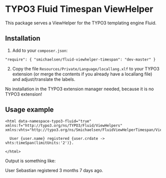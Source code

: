 # TYPO3 Fluid Timespan ViewHelper

This package serves a ViewHelper for the TYPO3 templating engine Fluid.

## Installation

1. Add to your `composer.json`:

`"require": { "smichaelsen/fluid-viewhelper-timespan": "dev-master" }`

2. Copy the file `Resources/Private/Language/locallang.xlf` to your TYPO3 extension (or merge the contents if you already have a locallang file) and adjust/translate the labels.

No installation in the TYPO3 extension manager needed, because it is no TYPO3 extension!

## Usage example

    <html data-namespace-typo3-fluid="true" xmlns:f="http://typo3.org/ns/TYPO3/Fluid/ViewHelpers" xmlns:vhts="http://typo3.org/ns/Smichaelsen/FluidViewHelperTimespan/ViewHelpers">

      User {user.name} registered {user.crdate -> vhts:timeSpan(limitUnits:'2')}.

    </html>

Output is something like:

User Sebastian registered 3 months 7 days ago.
